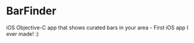 # BarFinder
iOS Objective-C app that shows curated bars in your area - First iOS app I ever made! :)

